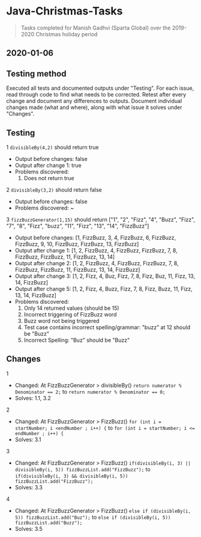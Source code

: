 # Java-Christmas-Tasks
> Tasks completed for Manish Gadhvi (Sparta Global) over the 2019-2020 Christmas holiday period

## 2020-01-06

## Testing method
Executed all tests and documented outputs under "Testing".
For each issue, read through code to find what needs to be corrected.
Retest after every change and document any differences to outputs.
Document individual changes made (what and where), along with what issue it solves under "Changes".

## Testing

1 `divisibleBy(4,2)` should return true
- Output before changes: false
- Output after change 1: true
- Problems discovered: 
  1. Does not return true

2 `divisibleBy(3,2)` should return false
- Output before changes: false
- Problems discovered: ~

3 `fizzBuzzGenerator(1,15)` should return ["1", "2", "Fizz", "4", "Buzz", "Fizz", "7", "8", "Fizz", "buzz", "11", "Fizz", "13", "14", "FizzBuzz"]
- Output before changes: [1, FizzBuzz, 3, 4, FizzBuzz, 6, FizzBuzz, FizzBuzz, 9, 10, FizzBuzz, FizzBuzz, 13, FizzBuzz]
- Output after change 1: [1, 2, FizzBuzz, 4, FizzBuzz, FizzBuzz, 7, 8, FizzBuzz, FizzBuzz, 11, FizzBuzz, 13, 14]
- Output after change 2: [1, 2, FizzBuzz, 4, FizzBuzz, FizzBuzz, 7, 8, FizzBuzz, FizzBuzz, 11, FizzBuzz, 13, 14, FizzBuzz]
- Output after change 3: [1, 2, Fizz, 4, Buz, Fizz, 7, 8, Fizz, Buz, 11, Fizz, 13, 14, FizzBuzz]
- Output after change 5: [1, 2, Fizz, 4, Buzz, Fizz, 7, 8, Fizz, Buzz, 11, Fizz, 13, 14, FizzBuzz]
- Problems discovered:
  1. Only 14 returned values (should be 15)
  2. Incorrect triggering of FizzBuzz word
  3. Buzz word not being triggered
  4. Test case contains incorrect spelling/grammar: "buzz" at 12 should be "Buzz" 
  5. Incorrect Spelling: "Buz" should be "Buzz"

## Changes
1
- Changed: At FizzBuzzGenerator > divisibleBy()
  `return numerator % Denominator == 2;` to `return numerator % Denominator == 0;`
- Solves: 1.1, 3.2

2
- Changed: At FizzBuzzGenerator > FizzBuzz()
  `for (int i = startNumber; i <endNumber ; i++) {` to `for (int i = startNumber; i <= endNumber ; i++) {`
- Solves: 3.1

3
- Changed: At FizzBuzzGenerator > FizzBuzz()
  `if(divisibleBy(i, 3) || divisibleBy(i, 5)) fizzBuzzList.add("FizzBuzz");` to `if(divisibleBy(i, 3) && divisibleBy(i, 5)) fizzBuzzList.add("FizzBuzz");`
- Solves: 3.3

4
- Changed: At FizzBuzzGenerator > FizzBuzz()
  `else if (divisibleBy(i, 5)) fizzBuzzList.add("Buz");` to `else if (divisibleBy(i, 5)) fizzBuzzList.add("Buzz");`
- Solves: 3.5
